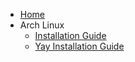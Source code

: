 * [Home](README.md)
* Arch Linux
  * [Installation Guide](Docs/ArchLinux.InstallationGuide.md)
  * [Yay Installation Guide](Docs/ArchLinux.YayInstallationGuide.md)